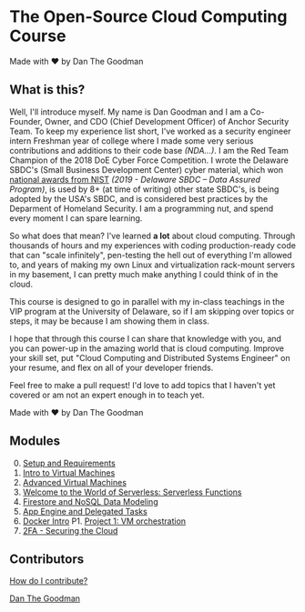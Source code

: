# The Open-Source Cloud Computing Course
Made with ❤️ by Dan The Goodman

## What is this?

Well, I'll introduce myself. My name is Dan Goodman and I am a Co-Founder, Owner, and CDO (Chief Development Officer) of Anchor Security Team. To keep my experience list short, I've worked as a security engineer intern Freshman year of college where I made some very serious contributions and additions to their code base _(NDA...)_. I am the Red Team Champion of the 2018 DoE Cyber Force Competition. I wrote the Delaware SBDC's (Small Business Development Center) cyber material, which won [national awards from NIST](https://csrc.nist.gov/Projects/FISSEA/Contests-and-Awards/FISSEA-SATE-Winners) _(2019 - Delaware SBDC – Data Assured Program)_, is used by 8+ (at time of writing) other state SBDC's, is being adopted by the USA's SBDC, and is considered best practices by the Deparment of Homeland Security. I am a programming nut, and spend every moment I can spare learning.

So what does that mean? I've learned **a lot** about cloud computing. Through thousands of hours and my experiences with coding production-ready code that can "scale infinitely", pen-testing the hell out of everything I'm allowed to, and years of making my own Linux and virtualization rack-mount servers in my basement, I can pretty much make anything I could think of in the cloud.

This course is designed to go in parallel with my in-class teachings in the VIP program at the University of Delaware, so if I am skipping over topics or steps, it may be because I am showing them in class.

I hope that through this course I can share that knowledge with you, and you can power-up in the amazing world that is cloud computing. Improve your skill set, put "Cloud Computing and Distributed Systems Engineer" on your resume, and flex on all of your developer friends.

Feel free to make a pull request! I'd love to add topics that I haven't yet covered or am not an expert enough in to teach yet.

Made with ❤️ by Dan The Goodman

## Modules

0.  [Setup and Requirements](/00-setup_and_requirements)
1.  [Intro to Virtual Machines](/01-intro_to_virtual_machines)
2.  [Advanced Virtual Machines](/02-advanced_virtual_machines)
3.  [Welcome to the World of Serverless: Serverless Functions](/03-serverless_functions)
4.  [Firestore and NoSQL Data Modeling](/04-firestore)
5.  [App Engine and Delegated Tasks](/05-app_engine)
6.  [Docker Intro](/06-docker_intro)
P1. [Project 1: VM orchestration](/p1-orchestration)
7.  [2FA - Securing the Cloud](/07-2fa)
<!-- 8.  [Cloud Run and Stateless Containers](/08-cloud_run)
9.  [Google Kubernetes Engine](/09-gke)
10.  [RancherOS - Building your own Kubernetes Cluster](/10-rancher)
11. [Pub/Sub & MQTT - Cloud Messaging](/11-pubsub)
12. [Cloud Storage - Objects in the Cloud](/12-cloud_storage)
P2. [Project 2: TBD](/p2-)
13.  [DialogFlow - Build your own assitant](/13-dialogflow) -->

## Contributors

[How do I contribute?](/how-to-contribute)

[Dan The Goodman](https://github.com/danthegoodman1)
